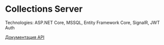 # Collections Server

Technologies: ASP.NET Core, MSSQL, Entity Framework Core, SignalR, JWT Auth

[Документация API](https://jeytikon-001-site1.etempurl.com/swagger/index.html)
